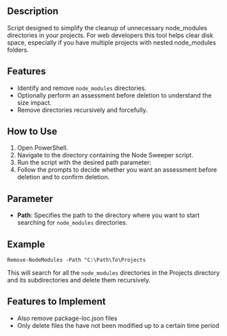 ## Description
Script designed to simplify the cleanup of unnecessary node_modules directories in your projects. For web developers this tool helps clear disk space, especially if you have multiple projects with nested node_modules folders.

## Features
- Identify and remove `node_modules` directories.
- Optionally perform an assessment before deletion to understand the size impact.
- Remove directories recursively and forcefully.

## How to Use
1. Open PowerShell.
2. Navigate to the directory containing the Node Sweeper script.
3. Run the script with the desired path parameter:
4. Follow the prompts to decide whether you want an assessment before deletion and to confirm deletion.

## Parameter
- **Path**: Specifies the path to the directory where you want to start searching for `node_modules` directories.

## Example
`Remove-NodeModules -Path "C:\Path\To\Projects`

This will search for all the `node_modules` directories in the Projects directory and its subdirectories and delete them recursively.

## Features to Implement
- Also remove package-loc.json files
- Only delete files the have not been modified up to a certain time period